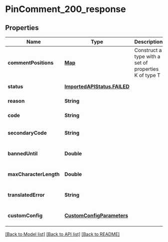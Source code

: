 # PinComment_200_response
## Properties

| Name | Type | Description | Notes |
|------------ | ------------- | ------------- | -------------|
| **commentPositions** | [**Map**](Record_string__before_string_or_null__after_string_or_null___value.md) | Construct a type with a set of properties K of type T | [default to null] |
| **status** | [**ImportedAPIStatus.FAILED**](ImportedAPIStatus.FAILED.md) |  | [default to null] |
| **reason** | **String** |  | [default to null] |
| **code** | **String** |  | [default to null] |
| **secondaryCode** | **String** |  | [optional] [default to null] |
| **bannedUntil** | **Double** |  | [optional] [default to null] |
| **maxCharacterLength** | **Double** |  | [optional] [default to null] |
| **translatedError** | **String** |  | [optional] [default to null] |
| **customConfig** | [**CustomConfigParameters**](CustomConfigParameters.md) |  | [optional] [default to null] |

[[Back to Model list]](../README.md#documentation-for-models) [[Back to API list]](../README.md#documentation-for-api-endpoints) [[Back to README]](../README.md)

